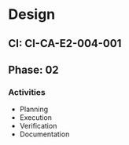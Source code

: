 # Design

## CI: CI-CA-E2-004-001
## Phase: 02

### Activities
- Planning
- Execution
- Verification
- Documentation
